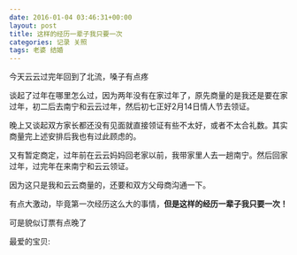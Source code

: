 ```yaml
---
date: 2016-01-04 03:46:31+00:00
layout: post
title: 这样的经历一辈子我只要一次
categories: 记录 关照
tags: 老婆 结婚
---
```


今天云云过完年回到了北流，嗓子有点疼

谈起了过年在哪里怎么过，因为两年没有在家过年了，原先商量的是我还是要在家过年，初二后去南宁和云云过年，然后初七正好2月14日情人节去领证。

晚上又谈起双方家长都还没有见面就直接领证有些不太好，或者不太合礼数。其实商量完上述安排后我也有过此顾虑的。

又有暂定商定，过年前在云云妈妈回老家以前，我带家里人去一趟南宁。然后回家过年，过完年在来南宁和云云领证。

因为这只是我和云云商量的，还要和双方父母商沟通一下。

有点大激动，毕竟第一次经历这么大的事情，**但是这样的经历一辈子我只要一次！**

可是貌似订票有点晚了

最爱的宝贝:

![]()







